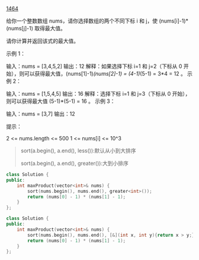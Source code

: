 [1464](https://leetcode.cn/problems/maximum-product-of-two-elements-in-an-array)

给你一个整数数组 nums，请你选择数组的两个不同下标 i 和 j，使 (nums[i]-1)*(nums[j]-1) 取得最大值。

请你计算并返回该式的最大值。

 示例 1：

输入：nums = [3,4,5,2]
输出：12 
解释：如果选择下标 i=1 和 j=2（下标从 0 开始），则可以获得最大值，(nums[1]-1)*(nums[2]-1) = (4-1)*(5-1) = 3*4 = 12 。 
示例 2：

输入：nums = [1,5,4,5]
输出：16
解释：选择下标 i=1 和 j=3（下标从 0 开始），则可以获得最大值 (5-1)*(5-1) = 16 。
示例 3：

输入：nums = [3,7]
输出：12


提示：

2 <= nums.length <= 500
1 <= nums[i] <= 10^3

> sort(a.begin(), a.end(), less<int>()):默认从小到大排序
>
> sort(a.begin(), a.end(), greater<int>()):大到小排序


```cpp
class Solution {
public:
    int maxProduct(vector<int>& nums) {
        sort(nums.begin(), nums.end(), greater<int>());
        return (nums[0] - 1) * (nums[1] - 1);
    }
};
```

```cpp
class Solution {
public:
    int maxProduct(vector<int>& nums) {
        sort(nums.begin(), nums.end(), [&](int x, int y){return x > y;});//pac直接在sort里面写比较函数
        return (nums[0] - 1) * (nums[1] - 1);
    }
};
```

